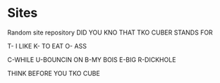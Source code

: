 # Sites
Random site repository
DID YOU KNO THAT TKO CUBER STANDS FOR 


T- I LIKE
K- TO EAT
O- ASS

C-WHILE
U-BOUNCIN ON
B-MY BOIS
E-BIG
R-DICKHOLE

THINK BEFORE YOU TKO CUBE
